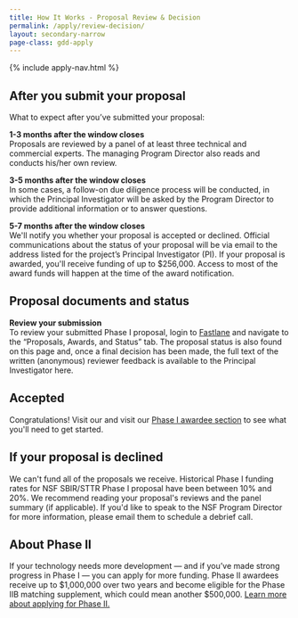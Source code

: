 ```yaml
---
title: How It Works - Proposal Review & Decision
permalink: /apply/review-decision/
layout: secondary-narrow
page-class: gdd-apply
---
```

{% include apply-nav.html %}
<section class="usa-section full-bleed-bg">
  <h2>After you submit your proposal</h2>
  <p>What to expect after you’ve submitted your proposal:</p>
  <p><b>1-3 months after the window closes</b>
    <br>Proposals are reviewed by a panel of at least three technical and commercial experts. The managing Program Director also reads and conducts his/her own review.
  </p>
  <p><b>3-5 months after the window closes</b>
    <br>In some cases, a follow-on due diligence process will be conducted, in which the Principal Investigator will be asked by the Program Director to provide additional information or to answer questions.
  </p>
    <p><b>5-7 months after the window closes</b>
    <br>We'll notify you whether your proposal is accepted or declined.  Official communications about the status of your proposal will be via email to the address listed for the project’s Principal Investigator (PI).  If your proposal is awarded, you'll receive funding of up to $256,000.  Access to most of the award funds will happen at the time of the award notification.
  </p>
 </section>
<section class="usa-section full-bleed-bg--lightblue">
  <h2>Proposal documents and status</h2>
  <p><b>Review your submission</b>
    <br>To review your submitted Phase I proposal, login to <a href="https://www.fastlane.nsf.gov/">Fastlane</a> and navigate to the “Proposals, Awards, and Status” tab.  The proposal status is also found on this page and, once a final decision has been made, the full text of the written (anonymous) reviewer feedback is available to the Principal Investigator here.
  </p>
  </section>
<section class="usa-section full-bleed-bg">
  <h2>Accepted</h2>
  <p>Congratulations! Visit our and visit our <a href="{{ site.baseurl }}/resources/awardees/phase-1/">Phase I awardee section</a> to see what you'll need to get started. </p>
</section>
<section class="usa-section full-bleed-bg--lightblue">
  <h2>If your proposal is declined</h2>
  <p>We can't fund all of the proposals we receive. Historical Phase I funding rates for NSF SBIR/STTR Phase I proposal have been between 10% and 20%. We recommend reading your proposal's reviews and the panel summary (if applicable). If you'd like to speak to the NSF Program Director for more information, please email them to schedule a debrief call.</p>
</section>
<section class="usa-section full-bleed-bg">
  <h2>About Phase II</h2>
  <p>If your technology needs more development — and if you’ve made strong progress in Phase I — you can apply for
    more funding. Phase II awardees receive up to $1,000,000 over two years and become eligible for the Phase IIB matching supplement, which could mean another $500,000.
    <a href="{{ site.baseurl }}/resources/awardees/phase-2/apply">Learn more about applying for Phase II. </a> 
  </p>
</section>
